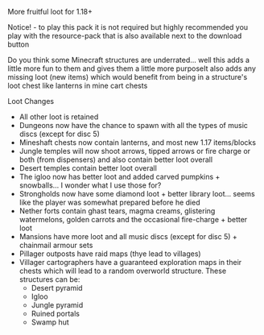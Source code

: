 More fruitful loot for 1.18+

Notice! - to play this pack it is not required but highly recommended you play with the resource-pack that is also available next to the download button

Do you think some Minecraft structures are underrated... well this adds a little more fun to them and gives them a little more purposeIt also adds any missing loot (new items) which would benefit from being in a structure's loot chest like lanterns in mine cart chests

Loot Changes

- All other loot is retained
- Dungeons now have the chance to spawn with all the types of music discs (except for disc 5)
- Mineshaft chests now contain lanterns, and most new 1.17 items/blocks
- Jungle temples will now shoot arrows, tipped arrows or fire charge or both (from dispensers) and also contain better loot overall
- Desert temples contain better loot overall
- The igloo now has better loot and added carved pumpkins + snowballs... I wonder what I use those for?
- Strongholds now have some diamond loot + better library loot... seems like the player was somewhat prepared before he died
- Nether forts contain ghast tears, magma creams, glistering watermelons, golden carrots and the occasional fire-charge + better loot
- Mansions have more loot and all music discs (except for disc 5) + chainmail armour sets
- Pillager outposts have raid maps (thye lead to villages)
- Villager cartographers have  a guaranteed exploration maps in their chests which will lead to a random overworld structure. These structures can be:
   - Desert pyramid
   - Igloo
   - Jungle pyramid
   - Ruined portals
   - Swamp hut